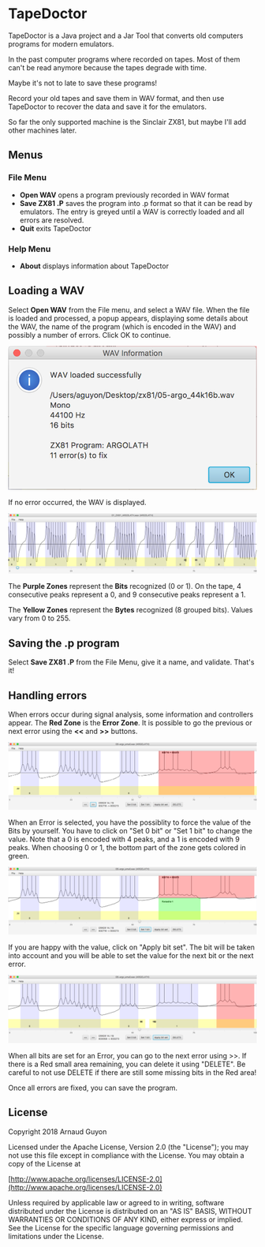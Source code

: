 # TapeDoctor

TapeDoctor is a Java project and a Jar Tool that converts old computers programs for modern emulators.

In the past computer programs where recorded on tapes. Most of them can't be read anymore because the tapes degrade with time. 

Maybe it's not to late to save these programs!

Record your old tapes and save them in WAV format, and then use TapeDoctor to recover the data and save it for the emulators.

So far the only supported machine is the Sinclair ZX81, but maybe I'll add other machines later.


## Menus

### File Menu

- **Open WAV** opens a program previously recorded in WAV format
- **Save ZX81 .P** saves the program into .p format so that it can be read by emulators. The entry is greyed until a WAV is correctly loaded and all errors are resolved.
- **Quit** exits TapeDoctor

### Help Menu

- **About** displays information about TapeDoctor


## Loading a WAV

Select **Open WAV** from the File menu, and select a WAV file. When the file is loaded and processed, a popup appears, displaying some details about the WAV, the name of the program (which is encoded in the WAV) and possibly a number of errors. Click OK to continue.

![alt text](pictures/just_loaded.png?raw=true "Just loaded")

If no error occurred, the WAV is displayed.

![alt text](pictures/no_error.png?raw=true "No Error")

The **Purple Zones** represent the **Bits** recognized (0 or 1). On the tape, 4 consecutive peaks represent a 0, and 9 consecutive peaks represent a 1.

The **Yellow Zones** represent the **Bytes** recognized (8 grouped bits). Values vary from 0 to 255.

## Saving the .p program

Select **Save ZX81 .P** from the File Menu, give it a name, and validate. That's it!


## Handling errors

When errors occur during signal analysis, some information and controllers appear. The **Red Zone** is the **Error Zone**. It is possible to go the previous or next error using the **<<** and **>>** buttons.


![alt text](pictures/errors.png?raw=true "Errors")

When an Error is selected, you have the possiblity to force the value of the Bits by yourself. You have to click on "Set 0 bit" or "Set 1 bit" to change the value. Note that a 0 is encoded with 4 peaks, and a 1 is encoded with 9 peaks. When choosing 0 or 1, the bottom part of the zone gets colored in green.

![alt text](pictures/force_bit.png?raw=true "Force Bit value")

If you are happy with the value, click on "Apply bit set". The bit will be taken into account and you will be able to set the value for the next bit or the next error.

![alt text](pictures/resolved.png?raw=true "Resolved")

When all bits are set for an Error, you can go to the next error using >>. If there is a Red small area remaining, you can delete it using "DELETE". Be careful to not use DELETE if there are still some missing bits in the Red area!


Once all errors are fixed, you can save the program.


## License

Copyright 2018 Arnaud Guyon

Licensed under the Apache License, Version 2.0 (the "License");
you may not use this file except in compliance with the License.
You may obtain a copy of the License at

[http://www.apache.org/licenses/LICENSE-2.0](http://www.apache.org/licenses/LICENSE-2.0)

Unless required by applicable law or agreed to in writing, software
distributed under the License is distributed on an "AS IS" BASIS,
WITHOUT WARRANTIES OR CONDITIONS OF ANY KIND, either express or implied.
See the License for the specific language governing permissions and
limitations under the License.
